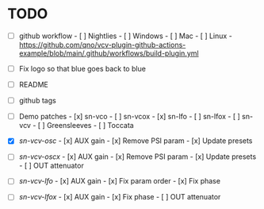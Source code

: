 # TODO

- [ ] github workflow
      - [ ] Nightlies
            - [ ] Windows
            - [ ] Mac
            - [ ] Linux
      - https://github.com/qno/vcv-plugin-github-actions-example/blob/main/.github/workflows/build-plugin.yml

- [ ] Fix logo so that blue goes back to blue
- [ ] README
- [ ] github tags
- [ ] Demo patches
      - [x] sn-vco
      - [ ] sn-vcox
      - [x] sn-lfo
      - [ ] sn-lfox
      - [ ] sn-vcv
      - [ ] Greensleeves
      - [ ] Toccata

- [x] _sn-vcv-osc_
      - [x] AUX gain
      - [x] Remove PSI param
      - [x] Update presets

- [ ] _sn-vcv-oscx_
      - [x] AUX gain
      - [x] Remove PSI param
      - [x] Update presets
      - [ ] OUT attenuator

- [ ] _sn-vcv-lfo_
      - [x] AUX gain
      - [x] Fix param order
      - [x] Fix phase

- [ ] _sn-vcv-lfox_
      - [x] AUX gain
      - [x] Fix phase
      - [ ] OUT attenuator

